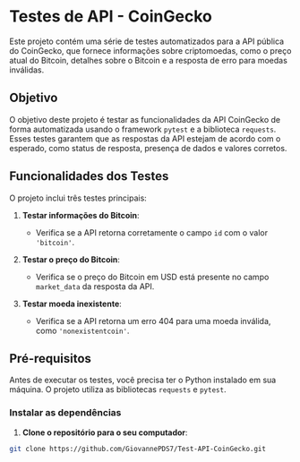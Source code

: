 # Testes de API - CoinGecko

Este projeto contém uma série de testes automatizados para a API pública do CoinGecko, que fornece informações sobre criptomoedas, como o preço atual do Bitcoin, detalhes sobre o Bitcoin e a resposta de erro para moedas inválidas.

## Objetivo

O objetivo deste projeto é testar as funcionalidades da API CoinGecko de forma automatizada usando o framework `pytest` e a biblioteca `requests`. Esses testes garantem que as respostas da API estejam de acordo com o esperado, como status de resposta, presença de dados e valores corretos.

## Funcionalidades dos Testes

O projeto inclui três testes principais:

1. **Testar informações do Bitcoin**:
   - Verifica se a API retorna corretamente o campo `id` com o valor `'bitcoin'`.

2. **Testar o preço do Bitcoin**:
   - Verifica se o preço do Bitcoin em USD está presente no campo `market_data` da resposta da API.

3. **Testar moeda inexistente**:
   - Verifica se a API retorna um erro 404 para uma moeda inválida, como `'nonexistentcoin'`.

## Pré-requisitos

Antes de executar os testes, você precisa ter o Python instalado em sua máquina. O projeto utiliza as bibliotecas `requests` e `pytest`.

### Instalar as dependências

1. **Clone o repositório para o seu computador**:

```bash
git clone https://github.com/GiovannePDS7/Test-API-CoinGecko.git
